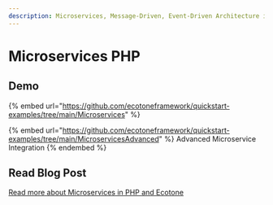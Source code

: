 ```yaml
---
description: Microservices, Message-Driven, Event-Driven Architecture in PHP
---
```


# Microservices PHP

## Demo

{% embed url="https://github.com/ecotoneframework/quickstart-examples/tree/main/Microservices" %}

{% embed url="https://github.com/ecotoneframework/quickstart-examples/tree/main/MicroservicesAdvanced" %}
Advanced Microservice Integration
{% endembed %}

## Read Blog Post

[Read more about Microservices in PHP and Ecotone](https://blog.ecotone.tech/how-to-integrate-microservices-in-php/)
